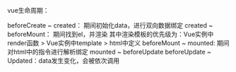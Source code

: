 vue生命周期：

beforeCreate ~ created： 期间初始化data，进行双向数据绑定
created ~ beforeMount： 期间找到el，并渲染
                          其中渲染模板的优先级为：Vue实例中render函数 > Vue实例中template > html中定义
beforeMount ~ mounted: 期间 对html中的指令进行解析绑定
mounted ~ beforeUpdate
beforeUpdate ~ Updated：data发生变化，会被依次调用


